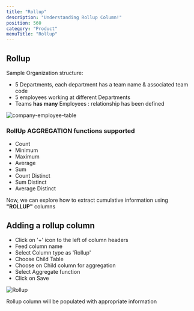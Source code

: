 ```yaml
---
title: "Rollup"
description: "Understanding Rollup Column!"
position: 560
category: "Product"
menuTitle: "Rollup"
---
```


## Rollup

Sample Organization structure:

- 5 Departments, each department has a team name & associated team code
- 5 employees working at different Departments
- Teams **has many** Employees : relationship has been defined

![company-employee-table](https://github.com/nocodb/nocodb/assets/86527202/cbfb6278-9016-4913-b3c0-4a6549c660ac)

### RollUp AGGREGATION functions supported

- Count
- Minimum
- Maximum
- Average
- Sum
- Count Distinct
- Sum Distinct
- Average Distinct

Now, we can explore how to extract cumulative information using **"ROLLUP"** columns

## Adding a rollup column

- Click on '+' icon to the left of column headers
- Feed column name
- Select Column type as 'Rollup'
- Choose Child Table 
- Choose on ​Child column for aggregation
- Select ​Aggregate function
- Click on Save

![Rollup](https://github.com/nocodb/nocodb/assets/86527202/e93b0593-d0a3-4825-aad6-0c99c6433428)

Rollup column will be populated with appropriate information
